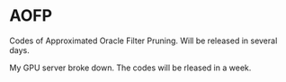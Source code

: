# AOFP
Codes of Approximated Oracle Filter Pruning.
Will be released in several days.

My GPU server broke down. The codes will be rleased in a week.
